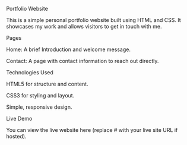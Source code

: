 Portfolio Website

This is a simple personal portfolio website built using HTML and CSS. It showcases my work and allows visitors to get in touch with me.

Pages

Home: A brief Introduction and welcome message.

Contact: A page with contact information to reach out directly.

Technologies Used

HTML5 for structure and content.

CSS3 for styling and layout.

Simple, responsive design.

Live Demo

You can view the live website here
 (replace # with your live site URL if hosted).
